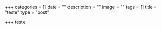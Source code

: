 +++
categories = []
date = ""
description = ""
image = ""
tags = []
title = "teste"
type = "post"

+++
teste